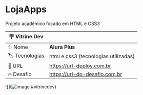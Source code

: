 # LojaApps

Projeto acadêmico focado em HTML e CSS3

| :placard: Vitrine.Dev |     |
| -------------  | --- |
| :sparkles: Nome        | **Alura Plus**
| :label: Tecnologias | html e css3 (tecnologias utilizadas)
| :rocket: URL         | https://url-deploy.com.br
| :fire: Desafio     | https://url-do-desafio.com.br

<!-- Inserir imagem com a #vitrinedev ao final do link -->
![](![image](https://lh3.googleusercontent.com/bnjCQGWoze8fyV_5I7WrbbL2XV6xv081VXpcO9t6Ww_vA-phGq1rztnHU5JTtwyLSaSnj2V5Q4Ul-LxncgEpzDpS3sKnWN-h_ehF0fQwk31MTp_Xe23e0Z-0AwbkqrRv1iW0LkY6Wh8zqZyc2Rjar1mS-3PL4TdY7t1hvne80T93CH4-wEDYT_6SlTggSRjqBmIljiBXkGYDhpP4hY3O7TOgHfK9SymiJ2X8GVum6GzaJ3p-YYRR23MMp83-tSDcJdVMWd0Hs_uVqhZG85iCGdZZ-UyaE4yfGJyaFLw-gDDkeVWmKldsLjyFhXEjLW0MLgFl8A2YHh0qzyBlCO16z6XCLUsvL9bdO1_ZWddOd8LY7XJ77_jWkAyNRiyhwvjqYLXi1Swpq9GXkEFo7OGZlPGLZZ1cuYvMXSiloDeVQS6gy0_mLQE2TK5sStSAMQhsWQuEhMyn3h98MlgAM4-1tedUjBahgRkmiZW0aKLWsYbnvVtoyAeQCQxXd84bVKf7jKTrIrVhn9asT1oILm5DkBSrO6S2QVqbXj-S7-lSMywQSHctq4zLudfwPFEHlgTx-i1DJRoV8Gd1gflm2V_NtfWnxDCCIRtpxKWwrC9I5gNEVhhBs6A51Q6gv3sjEhOSGXgol43AoAf3J7XXxRtrQjx2dZKou2U3OLoH57WdBSN81wTzF7gt2v0qn2jzS2l4KpBh8_HJ7qFIPh4qAOFWh0hO_ySze2h96HLsF3z7DhDObnCQfszh_taT6sRWDXcZZKua_wPOknIx8jBOkvPCr8lvTw7TGNBLYw=w1881-h909-no?authuser=0)
#vitrinedev)

